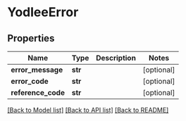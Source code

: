 # YodleeError


## Properties
Name | Type | Description | Notes
------------ | ------------- | ------------- | -------------
**error_message** | **str** |  | [optional] 
**error_code** | **str** |  | [optional] 
**reference_code** | **str** |  | [optional] 

[[Back to Model list]](../README.md#documentation-for-models) [[Back to API list]](../README.md#documentation-for-api-endpoints) [[Back to README]](../README.md)


